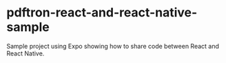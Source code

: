 # pdftron-react-and-react-native-sample
Sample project using Expo showing how to share code between React and React Native.
